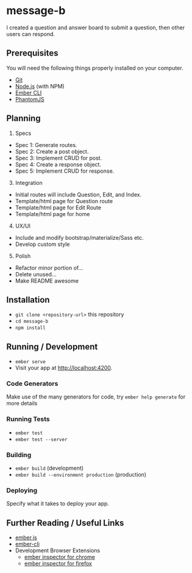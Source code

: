 # message-b

I created a question and answer board to submit a question, then other users can respond.

## Prerequisites

You will need the following things properly installed on your computer.

* [Git](https://git-scm.com/)
* [Node.js](https://nodejs.org/) (with NPM)
* [Ember CLI](https://ember-cli.com/)
* [PhantomJS](http://phantomjs.org/)

## Planning

1. Specs
  * Spec 1: Generate routes.
  * Spec 2: Create a post object.
  * Spec 3: Implement CRUD for post.
  * Spec 4: Create a response object.
  * Spec 5: Implement CRUD for response.

3. Integration
  * Initial routes will include Question, Edit, and Index.
  * Template/html page for Question route
  * Template/html page for Edit Route
  * Template/html page for home

4. UX/UI
  * Include and modify bootstrap/materialize/Sass etc.
  * Develop custom style

5. Polish
  * Refactor minor portion of...
  * Delete unused...
  * Make README awesome

## Installation

* `git clone <repository-url>` this repository
* `cd message-b`
* `npm install`

## Running / Development

* `ember serve`
* Visit your app at [http://localhost:4200](http://localhost:4200).

### Code Generators

Make use of the many generators for code, try `ember help generate` for more details

### Running Tests

* `ember test`
* `ember test --server`

### Building

* `ember build` (development)
* `ember build --environment production` (production)

### Deploying

Specify what it takes to deploy your app.

## Further Reading / Useful Links

* [ember.js](http://emberjs.com/)
* [ember-cli](https://ember-cli.com/)
* Development Browser Extensions
  * [ember inspector for chrome](https://chrome.google.com/webstore/detail/ember-inspector/bmdblncegkenkacieihfhpjfppoconhi)
  * [ember inspector for firefox](https://addons.mozilla.org/en-US/firefox/addon/ember-inspector/)
